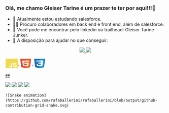 ### Olá, me chamo Gleiser Tarine é um prazer te ter por aqui!!!💫

- 🌱 Atualmente estou estudando salesforce.
- 👩‍💻 Procuro colaboradores em back end e front end, além de salesforce.
- 📍 Você pode me encontrar pelo linkedin ou trailhead: Gleiser Tarine Junker.
- 💬 A disposição para ajudar no que conseguir.

<div align="center">
  <a href="https://github.com/GTPSJ">
  <a href="https://www.linkedin.com/in/gleiser-tarine-junker-a24736221/">
  <a href="https://trailblazer.me/id?lang=pt_BR">
  <a href=" https://beacons.ai/gleisertarine">
  <img height="180em" src="https://github-readme-stats.vercel.app/api?username=GTPSJ&show_icons=true&theme=dracula&include_all_commits=true&count_private=true"/>
  <img height="180em" src="https://github-readme-stats.vercel.app/api/top-langs/?username=GTPSJ&layout=compact&langs_count=7&theme=dracula"/>
</div>
    
<div style="display: inline_block"><br>
  <img align="center" alt="Rafa-Js" height="30" width="40" src="https://raw.githubusercontent.com/devicons/devicon/master/icons/javascript/javascript-plain.svg">
  <img align="center" alt="Rafa-HTML" height="30" width="40" src="https://raw.githubusercontent.com/devicons/devicon/master/icons/html5/html5-original.svg">
  <img align="center" alt="Rafa-CSS" height="30" width="40" src="https://raw.githubusercontent.com/devicons/devicon/master/icons/css3/css3-original.svg">
  
</div>
   
    ##
    
<div>
 
  <a href="https://www.instagram.com/gleiser_tarine/" target="_blank"><img src="https://img.shields.io/badge/Instagram-E4405F?style=for-the-badge&logo=instagram&logoColor=white" target="_blank"></a>
 	<a href="https://www.linkedin.com/in/gleiser-tarine-junker-a24736221/" target="_blank"><img src="https://img.shields.io/badge/LinkedIn-0077B5?style=for-the-badge&logo=linkedin&logoColor=white" target="_blank"></a>
  <a href = "mailto:gleisertarine@gmail.com"><img src="https://img.shields.io/badge/Gmail-D14836?style=for-the-badge&logo=gmail&logoColor=white" target="_blank"></a>
  <a href="https://trailblazer.me/id?lang=pt_BR" target="_blank"><img src="https://miro.medium.com/max/1400/1*Ovx8J1dGt33fqznAVBmf-w.gif" target="_blank"></a>
  
    ![Snake animation](https://github.com/rafaballerini/rafaballerini/blob/output/github-contribution-grid-snake.svg)
  
</div>
    
 
    

